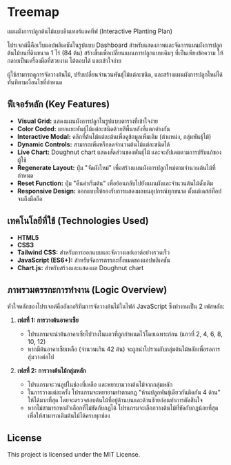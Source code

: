 # Treemap
แผนผังการปลูกต้นไม้แบบอินเทอร์แอคทีฟ (Interactive Planting Plan)

โปรเจกต์นี้คือเว็บแอปพลิเคชันในรูปแบบ Dashboard สำหรับแสดงภาพและจัดการแผนผังการปลูกต้นไม้บนที่ดินขนาด 1 ไร่ (84 ต้น) สร้างขึ้นเพื่อเปลี่ยนแผนการปลูกแบบเดิมๆ ที่เป็นเพียงข้อความ ให้กลายเป็นเครื่องมือที่สวยงาม โต้ตอบได้ และเข้าใจง่าย

ผู้ใช้สามารถดูการจัดวางต้นไม้, ปรับเปลี่ยนจำนวนพันธุ์ไม้แต่ละชนิด, และสร้างแผนผังการปลูกใหม่ได้ทันทีตามเงื่อนไขที่กำหนด

## ฟีเจอร์หลัก (Key Features)

  - **Visual Grid:** แสดงแผนผังการปลูกในรูปแบบตารางที่เข้าใจง่าย
  - **Color Coded:** แยกแยะพันธุ์ไม้แต่ละชนิดด้วยสีพื้นหลังที่แตกต่างกัน
  - **Interactive Modal:** คลิกที่ต้นไม้แต่ละต้นเพื่อดูข้อมูลเพิ่มเติม (ตำแหน่ง, กลุ่มพันธุ์ไม้)
  - **Dynamic Controls:** สามารถเพิ่มหรือลดจำนวนต้นไม้แต่ละชนิดได้
  - **Live Chart:** Doughnut chart แสดงสัดส่วนของพันธุ์ไม้ และจะอัปเดตตามการปรับแก้ของผู้ใช้
  - **Regenerate Layout:** ปุ่ม "จัดผังใหม่" เพื่อสร้างแผนผังการปลูกใหม่ตามจำนวนต้นไม้ที่กำหนด
  - **Reset Function:** ปุ่ม "คืนค่าเริ่มต้น" เพื่อย้อนกลับไปยังแผนผังและจำนวนต้นไม้ดั้งเดิม
  - **Responsive Design:** ออกแบบให้รองรับการแสดงผลบนอุปกรณ์ทุกขนาด ตั้งแต่เดสก์ท็อปจนถึงมือถือ

## เทคโนโลยีที่ใช้ (Technologies Used)

  - **HTML5**
  - **CSS3**
  - **Tailwind CSS:** สำหรับการออกแบบและจัดวางเลย์เอาต์อย่างรวดเร็ว
  - **JavaScript (ES6+):** สำหรับจัดการตรรกะทั้งหมดของแอปพลิเคชัน
  - **Chart.js:** สำหรับสร้างและแสดงผล Doughnut chart

## ภาพรวมตรรกะการทำงาน (Logic Overview)

หัวใจหลักของโปรเจกต์คืออัลกอริทึมการจัดวางต้นไม้ในไฟล์ JavaScript ซึ่งทำงานเป็น 2 เฟสหลัก:

1.  **เฟสที่ 1: การวางต้นอาคาเซีย**

      - โปรแกรมจะนำต้นอาคาเซียไปวางในแถวที่ถูกกำหนดไว้โดยเฉพาะก่อน (แถวที่ 2, 4, 6, 8, 10, 12)
      - หากมีต้นอาคาเซียเหลือ (จำนวนเกิน 42 ต้น) จะถูกนำไปรวมกับกลุ่มต้นไม้หลักเพื่อรอการสุ่มวางต่อไป

2.  **เฟสที่ 2: การวางต้นไม้กลุ่มหลัก**

      - โปรแกรมจะวนลูปในช่องที่เหลือ และพยายามวางต้นไม้จากกลุ่มหลัก
      - ในการวางแต่ละครั้ง โปรแกรมจะพยายามทำตามกฎ "ห้ามปลูกพันธุ์เดียวกันติดกัน 4 ด้าน" ให้ได้มากที่สุด โดยจะตรวจสอบต้นไม้ที่อยู่ด้านบนและด้านซ้ายก่อนทำการตัดสินใจ
      - หากไม่สามารถหาตัวเลือกที่ไม่ขัดกับกฎได้ โปรแกรมจะเลือกวางต้นไม้ที่ขัดกับกฎน้อยที่สุด เพื่อให้สามารถเติมต้นไม้ได้ครบทุกช่อง

## License

This project is licensed under the MIT License.
